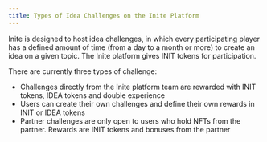 ```yaml
---
title: Types of Idea Challenges on the Inite Platform
---
```

<!--StartFragment-->

Inite is designed to host idea challenges, in which every participating player has a defined amount of time (from a day to a month or more) to create an idea on a given topic. The Inite platform gives INIT tokens for participation. 

There are currently three types of challenge:

* Challenges directly from the Inite platform team are rewarded with INIT tokens, IDEA tokens and double experience
* Users can create their own challenges and define their own rewards in INIT or IDEA tokens
* Partner challenges are only open to users who hold NFTs from the partner. Rewards are INIT tokens and bonuses from the partner

<!--EndFragment-->